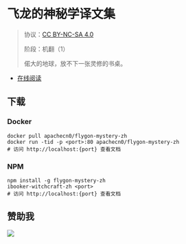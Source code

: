 # 飞龙的神秘学译文集

> 协议：[CC BY-NC-SA 4.0](http://creativecommons.org/licenses/by-nc-sa/4.0/)
> 
> 阶段：机翻（1）
> 
> 偌大的地球，放不下一张灵修的书桌。

* [在线阅读](https://mys.flygon.net)

## 下载

### Docker

```
docker pull apachecn0/flygon-mystery-zh
docker run -tid -p <port>:80 apachecn0/flygon-mystery-zh
# 访问 http://localhost:{port} 查看文档
```

### NPM

```
npm install -g flygon-mystery-zh
ibooker-witchcraft-zh <port>
# 访问 http://localhost:{port} 查看文档
```

## 赞助我

![](https://img-blog.csdnimg.cn/20200112005920729.png)
